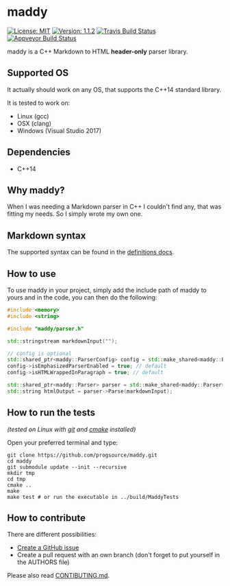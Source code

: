 # maddy

[![License: MIT](https://img.shields.io/badge/License-MIT-yellow.svg)](https://opensource.org/licenses/MIT)
[![Version: 1.1.2](https://img.shields.io/badge/Version-1.1.2-brightgreen.svg)](https://semver.org/)
[![Travis Build Status](https://travis-ci.org/progsource/maddy.svg?branch=master)](https://travis-ci.org/progsource/maddy)
[![Appveyor Build Status](https://ci.appveyor.com/api/projects/status/04m0lg27kigv1pg8/branch/master?svg=true)](https://ci.appveyor.com/project/progsource/maddy/branch/master)

maddy is a C++ Markdown to HTML **header-only** parser library.

## Supported OS

It actually should work on any OS, that supports the C++14 standard library.

It is tested to work on:

* Linux (gcc)
* OSX (clang)
* Windows (Visual Studio 2017)

## Dependencies

* C++14

## Why maddy?

When I was needing a Markdown parser in C++ I couldn't find any, that was
fitting my needs. So I simply wrote my own one.

## Markdown syntax

The supported syntax can be found in the [definitions docs](docs/definitions.md).

## How to use

To use maddy in your project, simply add the include path of maddy to yours
and in the code, you can then do the following:

```c++
#include <memory>
#include <string>

#include "maddy/parser.h"

std::stringstream markdownInput("");

// config is optional
std::shared_ptr<maddy::ParserConfig> config = std::make_shared<maddy::ParserConfig>();
config->isEmphasizedParserEnabled = true; // default
config->isHTMLWrappedInParagraph = true; // default

std::shared_ptr<maddy::Parser> parser = std::make_shared<maddy::Parser>(config);
std::string htmlOutput = parser->Parse(markdownInput);
```

## How to run the tests

*(tested on Linux with
[git](https://git-scm.com/book/en/v2/Getting-Started-Installing-Git) and
[cmake](https://cmake.org/install/) installed)*

Open your preferred terminal and type:

```shell
git clone https://github.com/progsource/maddy.git
cd maddy
git submodule update --init --recursive
mkdir tmp
cd tmp
cmake ..
make
make test # or run the executable in ../build/MaddyTests
```

## How to contribute

There are different possibilities:

* [Create a GitHub issue](https://github.com/progsource/maddy/issues/new)
* Create a pull request with an own branch (don't forget to put yourself in the
  AUTHORS file)

Please also read [CONTIBUTING.md](CONTIBUTING.md).
